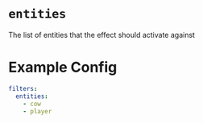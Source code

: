 # `entities`

The list of entities that the effect should activate against

# Example Config
```yaml
filters:
  entities: 
    - cow
    - player
```
